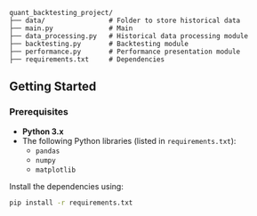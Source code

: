 ```
quant_backtesting_project/
├── data/                # Folder to store historical data
├── main.py              # Main
├── data_processing.py   # Historical data processing module
├── backtesting.py       # Backtesting module
├── performance.py       # Performance presentation module
├── requirements.txt     # Dependencies
```

## Getting Started

### Prerequisites

- **Python 3.x**
- The following Python libraries (listed in `requirements.txt`):
  - `pandas`
  - `numpy`
  - `matplotlib`

Install the dependencies using:

```bash
pip install -r requirements.txt
